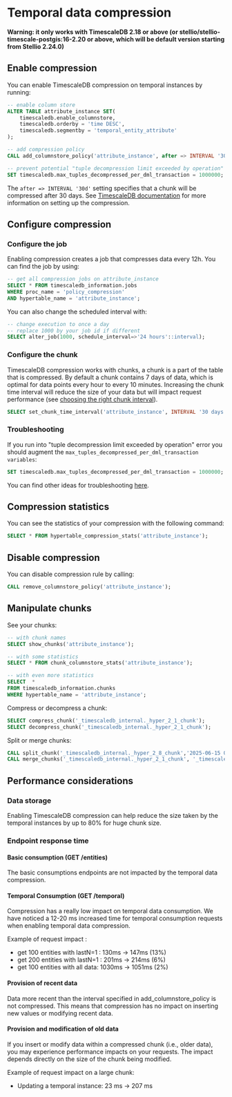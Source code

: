# Temporal data compression

**Warning: it only works with TimescaleDB 2.18 or above (or stellio/stellio-timescale-postgis:16-2.20 or above, which will be default version starting from Stellio 2.24.0)**

## Enable compression

You can enable TimescaleDB compression on temporal instances by running:

```sql
-- enable column store
ALTER TABLE attribute_instance SET(
    timescaledb.enable_columnstore,
    timescaledb.orderby = 'time DESC',
    timescaledb.segmentby = 'temporal_entity_attribute'
);

-- add compression policy
CALL add_columnstore_policy('attribute_instance', after => INTERVAL '30d');

-- prevent potential "tuple decompression limit exceeded by operation" issue
SET timescaledb.max_tuples_decompressed_per_dml_transaction = 1000000;
```
The `after => INTERVAL '30d'` setting specifies that a chunk will be compressed after 30 days.
See [TimescaleDB documentation](https://docs.tigerdata.com/api/latest/hypertable/) for more information on setting up the compression.

## Configure compression

### Configure the job

Enabling compression creates a job that compresses data every 12h. You can find the job by using:

```sql
-- get all compression jobs on attribute_instance
SELECT * FROM timescaledb_information.jobs
WHERE proc_name = 'policy_compression'
AND hypertable_name = 'attribute_instance';
```

You can also change the scheduled interval with:

```sql
-- change execution to once a day
-- replace 1000 by your job id if different
SELECT alter_job(1000, schedule_interval=>'24 hours'::interval);
```

### Configure the chunk

TimescaleDB compression works with chunks, a chunk is a part of the table that is compressed.
By default a chunk contains 7 days of data, which is optimal for data points every hour to every 10 minutes. 
Increasing the chunk time interval will reduce the size of your data but will impact request performance (see [choosing the right chunk interval](https://docs.timescale.com/use-timescale/latest/hypertables/#best-practices-for-time-partitioning)).

```sql
SELECT set_chunk_time_interval('attribute_instance', INTERVAL '30 days');
```

### Troubleshooting

If you run into "tuple decompression limit exceeded by operation" error you should augment the `max_tuples_decompressed_per_dml_transaction variables`:

```sql
SET timescaledb.max_tuples_decompressed_per_dml_transaction = 1000000;
```

You can find other ideas for troubleshooting [here](https://docs.timescale.com/use-timescale/latest/compression/troubleshooting/).

## Compression statistics

You can see the statistics of your compression with the following command:

```sql
SELECT * FROM hypertable_compression_stats('attribute_instance');
```

## Disable compression

You can disable compression rule by calling:

```sql
CALL remove_columnstore_policy('attribute_instance');
```

## Manipulate chunks

See your chunks:

```sql
-- with chunk names
SELECT show_chunks('attribute_instance');

-- with some statistics
SELECT * FROM chunk_columnstore_stats('attribute_instance');

-- with even more statistics
SELECT  *
FROM timescaledb_information.chunks
WHERE hypertable_name = 'attribute_instance';
```

Compress or decompress a chunk:

```sql
SELECT compress_chunk('_timescaledb_internal._hyper_2_1_chunk');
SELECT decompress_chunk('_timescaledb_internal._hyper_2_1_chunk');
```

Split or merge chunks:

```sql
CALL split_chunk('_timescaledb_internal._hyper_2_8_chunk','2025-06-15 00:00:00.000000 +00:00');
CALL merge_chunks('_timescaledb_internal._hyper_2_1_chunk', '_timescaledb_internal._hyper_2_2_chunk');
```

## Performance considerations

### Data storage

Enabling TimescaleDB compression can help reduce the size taken by the temporal instances by up to 80% for huge chunk size.

### Endpoint response time 

#### Basic consumption (GET /entities)

The basic consumptions endpoints are not impacted by the temporal data compression.

#### Temporal Consumption (GET /temporal)

Compression has a really low impact on temporal data consumption.
We have noticed a 12-20 ms increased time for temporal consumption requests when enabling temporal data compression.

Example of request impact :
 - get 100 entities with lastN=1 :  130ms → 147ms (13%)
 - get 200 entities with lastN=1 :  201ms → 214ms (6%)
 - get 100 entities with all data:  1030ms → 1051ms (2%)

#### Provision of recent data

Data more recent than the interval specified in add_columnstore_policy is not compressed.
This means that compression has no impact on inserting new values or modifying recent data.

####  Provision and modification of old data

If you insert or modify data within a compressed chunk (i.e., older data), you may experience performance impacts on your requests.
The impact depends directly on the size of the chunk being modified.

Example of request impact on a large chunk:
 - Updating a temporal instance: 23 ms → 207 ms
